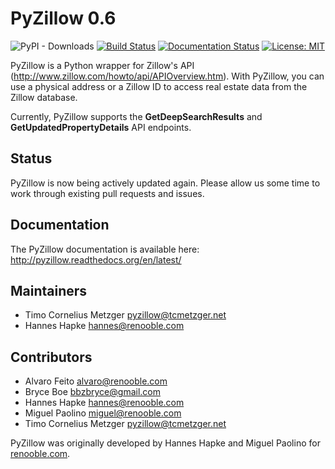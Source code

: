 PyZillow 0.6
============

![PyPI - Downloads](https://img.shields.io/pypi/dm/pyzillow)
[![Build Status](https://travis-ci.com/hanneshapke/pyzillow.svg?branch=master)](https://travis-ci.com/hanneshapke/pyzillow)
[![Documentation Status](https://readthedocs.org/projects/pyzillow/badge/?version=latest)](https://pyzillow.readthedocs.io/en/latest/?badge=latest)
[![License: MIT](https://img.shields.io/badge/License-MIT-yellow.svg)](https://opensource.org/licenses/MIT)

PyZillow is a Python wrapper for Zillow's API (<http://www.zillow.com/howto/api/APIOverview.htm>). With PyZillow, you can use a physical address or a Zillow ID to access real estate data from the Zillow database.

Currently, PyZillow supports the **GetDeepSearchResults** and **GetUpdatedPropertyDetails** API endpoints.

Status
------

PyZillow is now being actively updated again. Please allow us some time
to work through existing pull requests and issues.

Documentation
-------------

The PyZillow documentation is available here: <http://pyzillow.readthedocs.org/en/latest/>

Maintainers
-----------

* Timo Cornelius Metzger <pyzillow@tcmetzger.net>
* Hannes Hapke <hannes@renooble.com>

Contributors
------------

* Alvaro Feito <alvaro@renooble.com>
* Bryce Boe <bbzbryce@gmail.com>
* Hannes Hapke <hannes@renooble.com>
* Miguel Paolino <miguel@renooble.com>
* Timo Cornelius Metzger <pyzillow@tcmetzger.net>

PyZillow was originally developed by Hannes Hapke and Miguel Paolino for [renooble.com](<http://www.renooble.com>).
